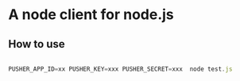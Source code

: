 # A node client for node.js

## How to use

```javascript

PUSHER_APP_ID=xx PUSHER_KEY=xxx PUSHER_SECRET=xxx  node test.js

```
